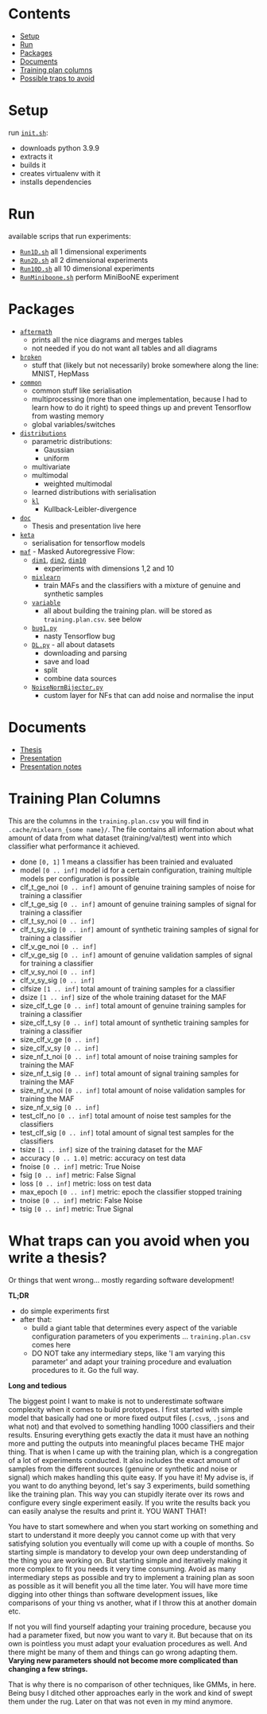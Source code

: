 # Contents
- [Setup](#setup)
- [Run](#run)
- [Packages](#packages)
- [Documents](#documents)
- [Training plan columns](#training-plan-columns)
- [Possible traps to avoid](#what-traps-can-you-avoid-when-you-write-a-thesis)


# Setup
run [`init.sh`](init.sh):
- downloads python 3.9.9
- extracts it
- builds it
- creates virtualenv with it
- installs dependencies

# Run
available scrips that run experiments:
- [`Run1D.sh`](Run1D.sh) all 1 dimensional experiments
- [`Run2D.sh`](Run2D.sh) all 2 dimensional experiments
- [`Run10D.sh`](Run10D.sh) all 10 dimensional experiments
- [`RunMiniboone.sh`](RunMiniboone.sh) perform MiniBooNE experiment

# Packages
- [`aftermath`](aftermath/)
  - prints all the nice diagrams and merges tables
  - not needed if you do not want all tables and all diagrams
- [`broken`](broken/)
  - stuff that (likely but not necessarily) broke somewhere along the line: MNIST, HepMass
- [`common`](common/)
  - common stuff like serialisation
  - multiprocessing (more than one implementation, because I had to learn how to do it right) to speed things up and prevent Tensorflow from wasting memory
  - global variables/switches
- [`distributions`](distributions/)
  - parametric distributions:
    - Gaussian
    - uniform
  - multivariate
  - multimodal
    - weighted multimodal
  - learned distributions with serialisation
  - [`kl` ](distributions/kl/)
    - Kullback-Leibler-divergence
- [`doc`](doc/)
  - Thesis and presentation live here
- [`keta`](keta/)
  - serialisation for tensorflow models
- [`maf`](maf/) - Masked Autoregressive Flow:
  - [`dim1`](maf/dim1/), [`dim2`](maf/dim2/), [`dim10`](maf/dim10/)
    - experiments with dimensions 1,2 and 10
  - [`mixlearn`](maf/mixlearn/)
    - train MAFs and the classifiers with a mixture of genuine and synthetic samples
  - [`variable`](maf/variable/)
    - all about building the training plan. will be stored as `training.plan.csv`. see below
  - [`bug1.py`](maf/bug1.py)
    - nasty Tensorflow bug
  - [`DL.py`](maf/DL.py) - all about datasets
    - downloading and parsing
    - save and load
    - split
    - combine data sources
  - [`NoiseNormBijector.py`](maf/NoiseNormBijector.py)
    - custom layer for NFs that can add noise and normalise the input

# Documents
- [Thesis](doc/master_nf.pdf)
- [Presentation](doc/presentation/presentation%20final.pdf)
- [Presentation notes](doc/presentation/presentation%20final%20notes.odt)

    

# Training Plan Columns
This are the columns in the `training.plan.csv` you will find in `.cache/mixlearn_{some name}/`.
The file contains all information about what amount of data from what dataset (training/val/test) went into which classifier what performance it achieved.

- done `[0, 1]` 1 means a classifier has been trainied and evaluated
- model `[0 .. inf]` model id for a certain configuration, training multiple models per configuration is possible
- clf_t_ge_noi `[0 .. inf]` amount of genuine training samples of noise for training a classifier
- clf_t_ge_sig `[0 .. inf]` amount of genuine training samples of signal for training a classifier
- clf_t_sy_noi `[0 .. inf]`
- clf_t_sy_sig `[0 .. inf]` amount of synthetic training samples of signal for training a classifier
- clf_v_ge_noi `[0 .. inf]`
- clf_v_ge_sig `[0 .. inf]` amount of genuine validation samples of signal for training a classifier
- clf_v_sy_noi `[0 .. inf]`
- clf_v_sy_sig `[0 .. inf]`
- clfsize `[1 .. inf]` total amount of training samples for a classifier
- dsize `[1 .. inf]` size of the whole training dataset for the MAF
- size_clf_t_ge `[0 .. inf]` total amount of genuine training samples for training a classifier
- size_clf_t_sy `[0 .. inf]` total amount of synthetic training samples for training a classifier
- size_clf_v_ge `[0 .. inf]`
- size_clf_v_sy `[0 .. inf]`
- size_nf_t_noi `[0 .. inf]` total amount of noise training samples for training the MAF
- size_nf_t_sig `[0 .. inf]` total amount of signal training samples for training the MAF
- size_nf_v_noi `[0 .. inf]` total amount of noise validation samples for training the MAF
- size_nf_v_sig `[0 .. inf]`
- test_clf_no `[0 .. inf]` total amount of noise test samples for the classifiers
- test_clf_sig `[0 .. inf]` total amount of signal test samples for the classifiers
- tsize `[1 .. inf]` size of the training dataset for the MAF
- accuracy `[0 .. 1.0]` metric: accuracy on test data
- fnoise `[0 .. inf]` metric: True Noise
- fsig `[0 .. inf]` metric: False Signal
- loss `[0 .. inf]` metric: loss on test data
- max_epoch `[0 .. inf]` metric: epoch the classifier stopped training
- tnoise `[0 .. inf]` metric: False Noise
- tsig `[0 .. inf]` metric: True Signal


# What traps can you avoid when you write a thesis?
Or things that went wrong... mostly regarding software development!

**TL;DR**
- do simple experiments first
- after that:
  - build a giant table that determines every aspect of the variable configuration parameters of you experiments ... `training.plan.csv` comes here
  - DO NOT take any intermediary steps, like 'I am varying this parameter' and adapt your training procedure and evaluation procedures to it. Go the full way.


**Long and tedious**

The biggest point I want to make is not to underestimate software complexity when it comes to build prototypes.
I first started with simple model that basically had one or more fixed output files (`.csv`s, `.json`s and what not)
and that evolved to something handling 1000 classifiers and their results. Ensuring everything gets exactly the data it must have an nothing more and putting the outputs into meaningful places became THE major thing. That is when I came up with the training plan, which is a congregation of a lot of experiments conducted.
It also includes the exact amount of samples from the different sources (genuine or synthetic and noise or signal) which makes handling this quite easy. If you have it!
My advise is, if you want to do anything beyond, let's say 3 experiments, build something like the training plan.
This way you can stupidly iterate over its rows and configure every single experiment easily. If you write the results back you can easily analyse the results and print it. YOU WANT THAT!

You have to start somewhere and when you start working on something and start to understand it more deeply you cannot come up with that very satisfying solution you eventually will come up with a couple of months. So starting simple is mandatory to develop your own deep understanding of the thing you are working on. But starting simple and iteratively making it more complex to fit you needs it very time consuming. Avoid as many intermediary steps as possible and try to implement a training plan as soon as possible as it will benefit you all the time later. You will have more time digging into other things than software development issues, like comparisons of your thing vs another, what if I throw this at another domain etc.

If not you will find yourself adapting your training procedure, because you had a parameter fixed, but now you want to vary it. But because that on its own is pointless you must adapt your evaluation procedures as well. And there might be many of them and things can go wrong adapting them. **Varying new parameters should not become more complicated than changing a few strings.**

That is why there is no comparison of other techniques, like GMMs, in here. Being busy I ditched other approaches early in the work and kind of swept them under the rug.
Later on that was not even in my mind anymore.